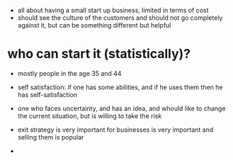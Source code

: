 - all about having a small start up business, limited in terms of cost 
- should see the culture of the customers and should not go completely against it, but can be something different but helpful
# who can start it (statistically)?
- mostly people in the age 35 and 44
- self satisfaction: if one has some abilities, and if he uses them then he has self-satisfaction
- one who faces uncertainty, and has an idea, and whould like to change the current situation, but is willing to take the risk

- exit strategy is very important for businesses is very important and selling them is popular
- 